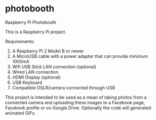 # photobooth

Raspberry Pi Photobooth

This is a Raspberry Pi project.

Requirements:

1. A Raspberry Pi 2 Model B or newer
2. A MicroUSB cable with a power adapter that can provide minimum 1000mA
3. Wifi USB Stick LAN connection (optional)
4. Wired LAN connection
5. HDMI Display (optional)
6. USB Keyboard
7. Compatible DSLR/camera connected through USB

This project is intended to be used as a mean of taking photos from a connected camera and uploading these images to a Facebook page, Facebook profile or on Google Drive. Optionally the code will generated animated GIFs.
